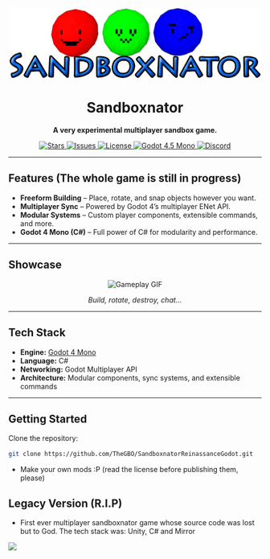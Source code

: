 <!-- Banner / Logo -->
<p align="center">
  <img src="UI/SBlogo.png" width="500" alt="Sandboxnator Logo">
</p>

<h1 align="center">Sandboxnator</h1>
<p align="center">
  <b>A very experimental multiplayer sandbox game.</b>
</p>

<p align="center">
  <a href="https://github.com/TheGBO/SandboxnatorReinassanceGodot/stargazers">
    <img src="https://img.shields.io/github/stars/TheGBO/SandboxnatorReinassanceGodot?style=for-the-badge&color=yellow" alt="Stars">
  </a>
  <a href="https://github.com/TheGBO/SandboxnatorReinassanceGodot/issues">
    <img src="https://img.shields.io/github/issues/TheGBO/SandboxnatorReinassanceGodot?style=for-the-badge" alt="Issues">
  </a>
  <a href="https://github.com/TheGBO/SandboxnatorReinassanceGodot/blob/main/LICENSE.md">
    <img src="https://img.shields.io/badge/license-Custom-important?style=for-the-badge" alt="License">
  </a>
  <a href="https://godotengine.org/">
    <img src="https://img.shields.io/badge/Godot-4.5%20Mono-blue?style=for-the-badge" alt="Godot 4.5 Mono">
  </a>
  <a href="https://discord.gg/RgyyWE7SnD">
  <img alt="Discord" src="https://img.shields.io/discord/1380519012374675497?style=for-the-badge&logo=discord&logoColor=blue&label=Discord%20server%20(Mainly%20portuguese%20because%20I%20am%20brazilian)&link=https%3A%2F%2Fdiscord.gg%2FRgyyWE7SnD">
    </a>
  
</p>

---

## Features (The whole game is still in progress)
- **Freeform Building** – Place, rotate, and snap objects however you want.
- **Multiplayer Sync** – Powered by Godot 4’s multiplayer ENet API.
- **Modular Systems** – Custom player components, extensible commands, and more.
- **Godot 4 Mono (C#)** – Full power of C# for modularity and performance.

---

## Showcase
<p align="center">
  <img src="https://media.discordapp.net/attachments/1405673226104864778/1410346467629207834/image.png?ex=68b940c0&is=68b7ef40&hm=e9bfa9d7a27b5a1a413414179db21bc7743214a5c3061cee31fa6b1684bc3f13&=&format=webp&quality=lossless&width=1388&height=781" width="600" alt="Gameplay GIF">
</p>

<p align="center">
  <i>Build, rotate, destroy, chat...</i>
</p>

---

## Tech Stack
- **Engine:** [Godot 4 Mono](https://godotengine.org/)
- **Language:** C#
- **Networking:** Godot Multiplayer API
- **Architecture:** Modular components, sync systems, and extensible commands

---

## Getting Started
Clone the repository:
```bash
git clone https://github.com/TheGBO/SandboxnatorReinassanceGodot.git
```
- Make your own mods :P (read the license before publishing them, please)

## Legacy Version (R.I.P)
- First ever multiplayer sandboxnator game whose source code was lost but to God.
The tech stack was: Unity, C# and Mirror
<img src="https://media.discordapp.net/attachments/853805202184208394/988646355666866296/Screenshot_3.png?ex=68b9afeb&is=68b85e6b&hm=a0cb86a5aa280d2210f988340204ccf01d8f80be15764bfd08ad88689e6e9688&=&format=webp&quality=lossless">